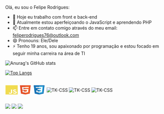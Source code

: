 Olá, eu sou o Felipe Rodrigues:

- 🔭 Hoje eu trabalho com front e back-end
- 🌱 Atualmente estou aperfeiçoando o JavaScript e aprendendo PHP
- 📫 Entre em contato comigo através do meu email: feliperodrigues76@outlook.com
- 😄 Pronouns: Ele/Dele
- ⚡ Tenho 19 anos, sou apaixonado por programação e estou focado em seguir minha carreira na área de TI

![Anurag's GitHub stats](https://github-readme-stats.vercel.app/api?username=Tankasshi&show_icons=true&theme=tokyonight)

[![Top Langs](https://github-readme-stats.vercel.app/api/top-langs/?username=Tankasshi&langs_count=8)](https://github.com/Tankasshi/github-readme-stats)

<div style="display: inline_block"><br>
  <img align="center" alt="TK-Js" height="30" width="40" src="https://raw.githubusercontent.com/devicons/devicon/master/icons/javascript/javascript-plain.svg">
  <img align="center" alt="TK-HTML" height="30" width="40" src="https://raw.githubusercontent.com/devicons/devicon/master/icons/html5/html5-original.svg">
  <img align="center" alt="TK-CSS" height="30" width="40" src="https://raw.githubusercontent.com/devicons/devicon/master/icons/css3/css3-original.svg">
  <img align="center" alt="TK-CSS" height="30" width="40" src="https://cdn.jsdelivr.net/gh/devicons/devicon/icons/java/java-original-wordmark.svg" />
  <img align="center" alt="TK-CSS" height="30" width="40" src="https://cdn.jsdelivr.net/gh/devicons/devicon/icons/php/php-plain.svg" />
  <img align="center" alt="TK-CSS" height="30" width="40" src="https://cdn.jsdelivr.net/gh/devicons/devicon/icons/mysql/mysql-original-wordmark.svg" />
 </div>

##

<div> 
  <a href="https://instagram.com/_tankasshi_" target="_blank"><img src="https://img.shields.io/badge/-Instagram-%23E4405F?style=for-the-badge&logo=instagram&logoColor=white" target="_blank"></a>
  <a href = "mailto:feliperodrigues76@outlook.com"><img src="https://img.shields.io/badge/-Gmail-%23333?style=for-the-badge&logo=gmail&logoColor=white" target="_blank"></a>
  <a href="https://www.linkedin.com/in/felipe-rodrigues-dos-santos-51340a208/" target="_blank"><img src="https://img.shields.io/badge/-LinkedIn-%230077B5?style=for-the-badge&logo=linkedin&logoColor=white" target="_blank"></a> 
  
</div>
